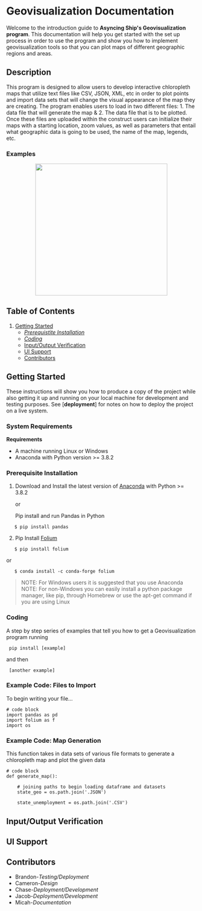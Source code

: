 # Geovisualization Documentation
Welcome to the introduction guide to **Asyncing Ship's Geovisualization program**. This documentation will help you get started with the set up process in order to use the program and show you how to implement geovisualization tools so that you can plot maps of different geographic regions and areas.


## Description
This program is designed to allow users to develop interactive chloropleth maps that utilize text files like CSV, JSON, XML, etc in order to plot points and import data sets that will change the visual appearance of the map they are creating. The program enables users to load in two different files: 1. The data file that will generate the map & 2. The data file that is to be plotted. Once these files are uploaded within the construct users can initialize their maps with a starting location, zoom values, as well as parameters that entail what geographic data is going to be used, the name of the map, legends, etc.

### Examples
<p align="center">
  <img src="./scenarios/media/cv_overview.jpg" height="350"/>
</p>

## Table of Contents
1. [Getting Started](https://github.com/Daechathon/EGR400-Geovisualization/blob/Documentation/README.md#getting-started)
   - [*Prerequistite Installation*](https://github.com/Daechathon/EGR400-Geovisualization/blob/Documentation/README.md#prerequisite-installation)
   - [*Coding*](https://github.com/Daechathon/EGR400-Geovisualization/blob/Documentation/README.md#coding)
   - [Input/Output Verification](https://github.com/Daechathon/EGR400-Geovisualization/blob/Documentation/README.md#input/ouput-verification)
   - [UI Support](https://github.com/Daechathon/EGR400-Geovisualization/blob/Documentation/README.md#ui-support)
   - [Contributors](https://github.com/Daechathon/EGR400-Geovisualization/blob/Documentation/README.md#contributors)


## Getting Started
These instructions will show you how to produce a copy of the project while also getting it up and running on your local machine for development and testing purposes. See [**deployment**] for notes on how to deploy the project on a live system.

### System Requirements 

__Requirements__

* A machine running Linux or Windows
* Anaconda with Python version >= 3.8.2

### Prerequisite Installation
1. Download and Install the latest version of [Anaconda](https://www.anaconda.com/distribution/) with Python >= 3.8.2

   or

   Pip install and run Pandas in Python
```
   $ pip install pandas
```
2. Pip Install [Folium](https://pypi.org/project/folium/)
```
   $ pip install folium
```   
   or
```   
   $ conda install -c conda-forge folium
```
> NOTE: For Windows users it is suggested that you use Anaconda
> NOTE: For non-Windows you can easily install a python package manager, like pip, through Homebrew or use the apt-get command if you are using Linux

### Coding
A step by step series of examples that tell you how to get a Geovisualization program running
```
 pip install [example]
```
and then
```
 [another example]
```

### Example Code: Files to Import
To begin writing your file...

```
# code block
import pandas as pd
import folium as f
import os
```
### Example Code: Map Generation
This function takes in data sets of various file formats to generate a chloropleth map and plot the given data
```
# code block
def generate_map():
    
    # joining paths to begin loading dataframe and datasets
    state_geo = os.path.join('.JSON')

    state_unemployment = os.path.join('.CSV')
```

## Input/Output Verification


## UI Support



## Contributors
* Brandon-*Testing/Deployment*
* Cameron-*Design*
* Chase-*Deployment/Development*
* Jacob-*Deployment/Development*
* Micah-*Documentation*
